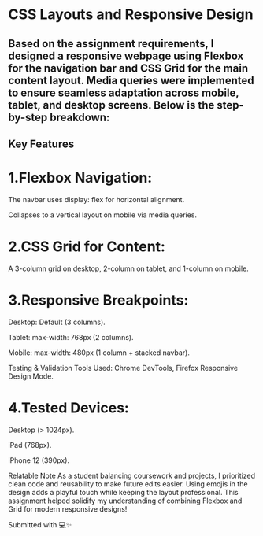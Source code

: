 # CSS Layouts and Responsive Design 

## Based on the assignment requirements, I designed a responsive webpage using Flexbox for the navigation bar and CSS Grid for the main content layout. Media queries were implemented to ensure seamless adaptation across mobile, tablet, and desktop screens. Below is the step-by-step breakdown:

## Key Features
# 1.Flexbox Navigation:

The navbar uses display: flex for horizontal alignment.

Collapses to a vertical layout on mobile via media queries.

# 2.CSS Grid for Content:

A 3-column grid on desktop, 2-column on tablet, and 1-column on mobile.

# 3.Responsive Breakpoints:

Desktop: Default (3 columns).

Tablet: max-width: 768px (2 columns).

Mobile: max-width: 480px (1 column + stacked navbar).

Testing & Validation
Tools Used: Chrome DevTools, Firefox Responsive Design Mode.

# 4.Tested Devices:

Desktop (> 1024px).

iPad (768px).

iPhone 12 (390px).

Relatable Note
As a student balancing coursework and projects, I prioritized clean code and reusability to make future edits easier. Using emojis in the design adds a playful touch while keeping the layout professional. This assignment helped solidify my understanding of combining Flexbox and Grid for modern responsive designs!

Submitted with 💻✨

